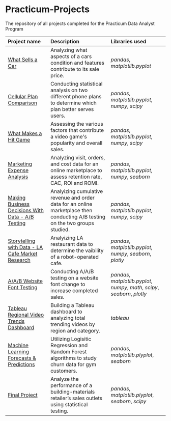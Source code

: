 # Practicum-Projects
The repository of all projects completed for the Practicum Data Analyst Program

| Project name | Description | Libraries used | 
| :---------------------- | :---------------------- | :---------------------- |
|[What Sells a Car](https://github.com/anipetrichor/Practicum-Projects/blob/693048e1df7b11bf4e9c8a7e5c90934828929d01/what_sells_a_car%3F.ipynb) | Analyzing what aspects of a cars condition and features contribute to its sale price. | *pandas*, *matplotlib.pyplot* |
|[Cellular Plan Comparison](https://github.com/anipetrichor/Practicum-Projects/blob/a89af9453226e4cc27c76dbc3bc6b8ccd243ae0c/cellular_plan_comparison.ipynb) | Conducting statistical analysis on two different phone plans to determine which plan better serves users. | *pandas*, *matplotlib.pyplot*, *numpy*, *scipy* |
|[What Makes a Hit Game](https://github.com/anipetrichor/Practicum-Projects/blob/37510bbb1fc5b9c5dfd338a5fd392319d2861a0e/what_makes_a_hit_game%3F.ipynb) | Assessing the various factors that contribute a video game's popularity and overall sales. | *pandas*, *matplotlib.pyplot*, *numpy*, *scipy* |
|[Marketing Expense Analysis](https://github.com/anipetrichor/Practicum-Projects/blob/1536bcfd1d9c1372dcb78de2a9f2cddd779ae841/marketing_expense_analysis_project.ipynb) | Analyzing visit, orders, and cost data for an online marketplace to assess retention rate, CAC, ROI and ROMI. | *pandas*, *matplotlib.pyplot*, *numpy*, *seaborn* |
|[Making Business Decisions With Data - A/B Testing](https://github.com/anipetrichor/Practicum-Projects/blob/1dd6903849e5cfe1c25d69878feac19ca51b06a1/making_business_decisions_with_data.ipynb) | Analyizing cumulative revenue and order data for an online marketplace then conducting A/B testing on the two groups studied. | *pandas*, *matplotlib.pyplot*, *numpy*, *scipy* |
|[Storytelling with Data - LA Cafe Market Research](https://github.com/anipetrichor/Practicum-Projects/blob/2a5de8db8666a6c35261911cd4d64d3b998576e1/la_cafe_market_research.ipynb) | Analyizing LA restaurant data to determine the vaibility of a robot-operated cafe. | *pandas*, *matplotlib.pyplot*, *numpy*, *seaborn*, *plotly* |
|[A/A/B Website Font Testing](https://github.com/anipetrichor/Practicum-Projects/blob/3c22c5679eaba4f521a991105bbb1b178d90e8a7/a_a_b_testing.ipynb) | Conducting A/A/B testing on a website font change to increase completed sales. | *pandas*, *matplotlib.pyplot*, *numpy*, *math*, *scipy*, *seaborn*, *plotly* |
|[Tableau Regional Video Trends Dashboard](https://public.tableau.com/views/practicum_automation_project/trending_vids_dashboard?:language=en-US&publish=yes&:display_count=n&:origin=viz_share_link) | Building a Tableau dashboard to analyzing total trending videos by region and category. | *tableau* |
|[Machine Learning Forecasts & Predictions](https://github.com/anipetrichor/Practicum-Projects/blob/77761aba2155e32a939d9c161c50346ca9922ee7/forecast_and_predictions_project.ipynb) | Utilizing Logisitic Regression and Random Forest algorithms to study churn data for gym customers. | *pandas*, *matplotlib.plyplot*, *seaborn* |
|[Final Project](https://github.com/anipetrichor/Practicum-Projects/blob/2fab330f9c742acf922132d0969f74549e063061/practicum_final_project.ipynb) | Analyze the performance of a building-materials retailer’s sales outlets using statistical testing. | *pandas*, *matplotlib.plyplot*, *seaborn*, *scipy* |
